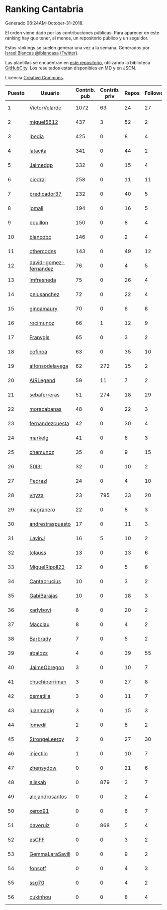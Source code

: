 # Ranking Cantabria

Generado 06:24AM-October-31-2018.

El orden viene dado por las contribuciones públicas. Para aparecer en este ránking hay que tener, al menos, un repositorio público y un seguidor.

Estos ránkings se suelen generar una vez a la semana. Generados por [Israel Blancas @iblancasa](https://github.com/iblancasa/) [(Twitter)](https://twitter.com/iblancasa).

Las plantillas se encuentran en [este repositorio](https://github.com/iblancasa/GH-Spanish-Ranking), utilizando la biblioteca [GitHubCity](https://github.com/iblancasa/GitHubCity). Los resultados están disponibles en MD y en JSON.

Licencia [Creative Commons](https://creativecommons.org/licenses/by/4.0/).

| Puesto   |  Usuario  | Contrib. pub | Contrib. priv |Repos| Followers | Desde |  Avatar  |
|----------|-----------|--------------|---------------|-----|-----------|-------|----------|
|1|[VictorVelarde](https://github.com/VictorVelarde)|1072|63|24|27|2010-10-28|![VictorVelarde]()|
|2|[miguel5612](https://github.com/miguel5612)|437|3|52|2|2016-03-29|![miguel5612]()|
|3|[jbedia](https://github.com/jbedia)|425|0|8|4|2013-10-28|![jbedia]()|
|4|[latacita](https://github.com/latacita)|341|0|44|2|2013-05-03|![latacita]()|
|5|[Jaimedgp](https://github.com/Jaimedgp)|332|0|15|4|2015-10-02|![Jaimedgp]()|
|6|[piedraj](https://github.com/piedraj)|258|0|11|11|2012-12-05|![piedraj]()|
|7|[predicador37](https://github.com/predicador37)|232|0|40|5|2012-09-07|![predicador37]()|
|8|[jomali](https://github.com/jomali)|194|0|16|5|2012-02-01|![jomali]()|
|9|[pouillon](https://github.com/pouillon)|150|0|8|4|2013-09-16|![pouillon]()|
|10|[blancobc](https://github.com/blancobc)|146|0|2|4|2013-12-24|![blancobc]()|
|11|[othercodes](https://github.com/othercodes)|143|0|49|12|2013-06-25|![othercodes]()|
|12|[david-gomez-fernandez](https://github.com/david-gomez-fernandez)|76|0|4|5|2012-03-23|![david-gomez-fernandez]()|
|13|[lmfresneda](https://github.com/lmfresneda)|75|0|26|4|2015-06-20|![lmfresneda]()|
|14|[pelusanchez](https://github.com/pelusanchez)|72|0|22|4|2016-04-22|![pelusanchez]()|
|15|[ginoamaury](https://github.com/ginoamaury)|70|0|6|8|2016-09-06|![ginoamaury]()|
|16|[rocimunoz](https://github.com/rocimunoz)|66|1|12|9|2013-03-02|![rocimunoz]()|
|17|[Franvgls](https://github.com/Franvgls)|65|0|3|2|2013-07-31|![Franvgls]()|
|18|[cofinoa](https://github.com/cofinoa)|63|0|35|10|2013-07-26|![cofinoa]()|
|19|[alfonsodelavega](https://github.com/alfonsodelavega)|62|272|15|2|2014-02-06|![alfonsodelavega]()|
|20|[AIRLegend](https://github.com/AIRLegend)|59|11|7|2|2014-11-10|![AIRLegend]()|
|21|[sebaferreras](https://github.com/sebaferreras)|51|274|18|29|2016-02-12|![sebaferreras]()|
|22|[moracabanas](https://github.com/moracabanas)|48|0|22|3|2013-05-09|![moracabanas]()|
|23|[fernandezcuesta](https://github.com/fernandezcuesta)|42|0|30|4|2014-04-16|![fernandezcuesta]()|
|24|[markelg](https://github.com/markelg)|41|0|6|3|2014-03-07|![markelg]()|
|25|[chemunoz](https://github.com/chemunoz)|35|0|9|15|2016-01-13|![chemunoz]()|
|26|[50l3r](https://github.com/50l3r)|32|0|10|2|2013-07-26|![50l3r]()|
|27|[Pedrazl](https://github.com/Pedrazl)|24|0|4|10|2014-12-04|![Pedrazl]()|
|28|[vhyza](https://github.com/vhyza)|23|795|33|20|2010-05-04|![vhyza]()|
|29|[magranero](https://github.com/magranero)|22|0|8|3|2016-03-30|![magranero]()|
|30|[andrestraspuesto](https://github.com/andrestraspuesto)|17|0|11|3|2014-01-16|![andrestraspuesto]()|
|31|[LavinJ](https://github.com/LavinJ)|16|5|10|2|2014-03-22|![LavinJ]()|
|32|[tclauss](https://github.com/tclauss)|13|0|13|6|2013-02-11|![tclauss]()|
|33|[MiguelRipoll23](https://github.com/MiguelRipoll23)|12|0|5|6|2013-01-17|![MiguelRipoll23]()|
|34|[Cantabrucius](https://github.com/Cantabrucius)|10|0|3|2|2016-02-24|![Cantabrucius]()|
|35|[GabiBarajas](https://github.com/GabiBarajas)|10|0|18|3|2017-01-18|![GabiBarajas]()|
|36|[xarlybovi](https://github.com/xarlybovi)|8|0|20|2|2015-10-28|![xarlybovi]()|
|37|[Macclau](https://github.com/Macclau)|8|0|4|2|2018-05-02|![Macclau]()|
|38|[Barbrady](https://github.com/Barbrady)|7|0|5|2|2014-01-18|![Barbrady]()|
|39|[abalozz](https://github.com/abalozz)|4|0|39|55|2012-01-08|![abalozz]()|
|40|[JaimeObregon](https://github.com/JaimeObregon)|3|0|10|7|2010-09-27|![JaimeObregon]()|
|41|[chuchiperriman](https://github.com/chuchiperriman)|3|0|27|8|2008-11-25|![chuchiperriman]()|
|42|[dsmatilla](https://github.com/dsmatilla)|3|0|11|7|2011-02-14|![dsmatilla]()|
|43|[juanmadlg](https://github.com/juanmadlg)|3|0|15|3|2011-11-04|![juanmadlg]()|
|44|[lomedil](https://github.com/lomedil)|2|0|8|2|2012-08-06|![lomedil]()|
|45|[StrongeLeeroy](https://github.com/StrongeLeeroy)|2|0|27|30|2011-06-03|![StrongeLeeroy]()|
|46|[injectilo](https://github.com/injectilo)|1|0|10|7|2014-09-01|![injectilo]()|
|47|[zhensydow](https://github.com/zhensydow)|0|0|21|6|2011-05-09|![zhensydow]()|
|48|[eliskah](https://github.com/eliskah)|0|879|3|7|2012-07-12|![eliskah]()|
|49|[alejandrosantos](https://github.com/alejandrosantos)|0|0|2|4|2011-07-13|![alejandrosantos]()|
|50|[xerox91](https://github.com/xerox91)|0|0|6|7|2011-04-19|![xerox91]()|
|51|[daveruiz](https://github.com/daveruiz)|0|868|5|4|2012-08-16|![daveruiz]()|
|52|[esCFF](https://github.com/esCFF)|0|0|3|2|2014-06-30|![esCFF]()|
|53|[GemmaLaraSavill](https://github.com/GemmaLaraSavill)|0|0|9|2|2015-05-08|![GemmaLaraSavill]()|
|54|[fonsotf](https://github.com/fonsotf)|0|0|4|3|2015-11-03|![fonsotf]()|
|55|[ssg70](https://github.com/ssg70)|0|0|4|2|2015-11-04|![ssg70]()|
|56|[cukinhou](https://github.com/cukinhou)|0|0|8|4|2015-12-14|![cukinhou]()|
